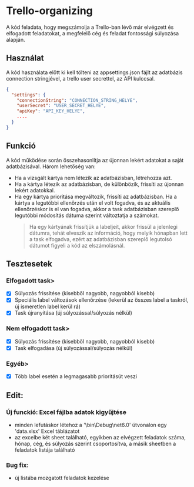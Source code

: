 # Trello-organizing

A kód feladata, hogy megszámolja a Trello-ban lévő már elvégzett és elfogadott feladatokat, a megfelelő cég és feladat fontossági súlyozása alapján.

## Használat
A kód használata előtt ki kell tölteni az appsettings.json fájlt az adatbázis connection stringjével, a trello user secrettel, az API kulccsal.

```json
{
  "settings": {
    "connectionString": "CONNECTION_STRING_HELYE",
    "userSecret": "USER_SECRET_HELYE",
    "apiKey": "API_KEY_HELYE",
    ....
  }
}
```
## Funkció
A kód működése során összehasonlítja az újonnan lekért adatokat a saját adatbázisával. Három lehetőség van:

- Ha a vizsgált kártya nem létezik az adatbázisban, létrehozza azt.
- Ha a kártya létezik az adatbázisban, de különbözik, frissíti az újonnan lekért adatokkal.
- Ha egy kártya prioritása megváltozik, frissíti az adatbázisban. Ha a kártya a legutóbbi ellenőrzés után el volt fogadva, és az aktuális ellenőrzéskor is el van fogadva, akkor a task adatbázisban szereplő legutóbbi módosítás dátuma szerint változtatja a számokat.
  > Ha egy kártyának frissítjük a labeljeit, akkor frissül a jelenlegi dátumra, tehát elveszik az információ, hogy melyik hónapban lett a task elfogadva, ezért az adatbázisban szereplő legutolsó dátumot figyeli a kód az elszámolásnál.
## Tesztesetek

### Elfogadott task>
- [x] Súlyozás frissítése (kisebből nagyobb, nagyobból kisebb)
- [x] Speciális label változások ellenőrzése (lekerül az összes label a taskról, új ismeretlen label kerül rá)
- [x] Task újranyitása (új súlyozással/súlyozás nélkül)
### Nem elfogadott task>
- [x] Súlyozás frissítése (kisebből nagyobb, nagyobból kisebb)
- [x] Task elfogadása (új súlyozással/súlyozás nélkül)
### Egyéb>
- [x] Több label esetén a legmagasabb prioritásút veszi

## Edit:

### Új funckió: Excel fájlba adatok kigyűjtése
- minden lefutáskor létehoz a '\bin\Debug\net6.0' útvonalon egy 'data.xlsx' Excel táblázatot
- az excelbe két sheet található, egyikben az elvégzett feladatok száma, hónap, cég, és súlyozás szerint csoportosítva, a másik sheetben a feladatok listája található

### Bug fix:
- új listába mozgatott feladatok kezelése
